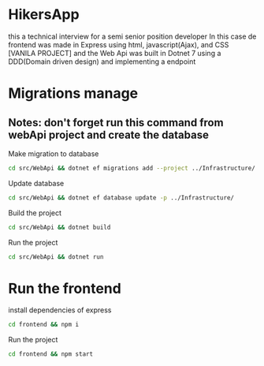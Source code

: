 # HikersApp

this a technical interview for a semi senior position developer
In this case de frontend was made in Express using html, javascript(Ajax), and CSS [VANILA PROJECT] and the Web Api was built in Dotnet 7 using a DDD(Domain driven design) and implementing a endpoint

# Migrations manage

## Notes: don't forget run this command from webApi project and create the database

Make migration to database

```sh
cd src/WebApi && dotnet ef migrations add --project ../Infrastructure/ third_migration
```

Update database

```sh
cd src/WebApi && dotnet ef database update -p ../Infrastructure/
```

Build the project

```sh
cd src/WebApi && dotnet build
```

Run the project

```sh
cd src/WebApi && dotnet run
```

# Run the frontend

install dependencies of express

```sh
cd frontend && npm i
```

Run the project

```sh
cd frontend && npm start
```